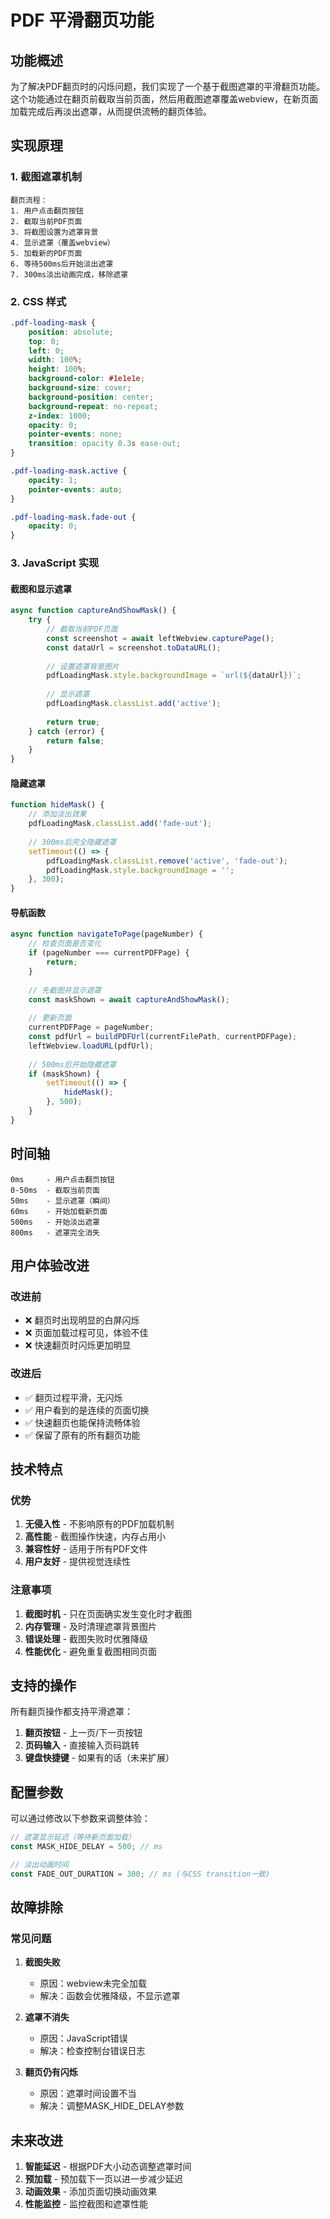 # PDF 平滑翻页功能

## 功能概述

为了解决PDF翻页时的闪烁问题，我们实现了一个基于截图遮罩的平滑翻页功能。这个功能通过在翻页前截取当前页面，然后用截图遮罩覆盖webview，在新页面加载完成后再淡出遮罩，从而提供流畅的翻页体验。

## 实现原理

### 1. 截图遮罩机制

```
翻页流程：
1. 用户点击翻页按钮
2. 截取当前PDF页面
3. 将截图设置为遮罩背景
4. 显示遮罩（覆盖webview）
5. 加载新的PDF页面
6. 等待500ms后开始淡出遮罩
7. 300ms淡出动画完成，移除遮罩
```

### 2. CSS 样式

```css
.pdf-loading-mask {
    position: absolute;
    top: 0;
    left: 0;
    width: 100%;
    height: 100%;
    background-color: #1e1e1e;
    background-size: cover;
    background-position: center;
    background-repeat: no-repeat;
    z-index: 1000;
    opacity: 0;
    pointer-events: none;
    transition: opacity 0.3s ease-out;
}

.pdf-loading-mask.active {
    opacity: 1;
    pointer-events: auto;
}

.pdf-loading-mask.fade-out {
    opacity: 0;
}
```

### 3. JavaScript 实现

#### 截图和显示遮罩
```javascript
async function captureAndShowMask() {
    try {
        // 截取当前PDF页面
        const screenshot = await leftWebview.capturePage();
        const dataUrl = screenshot.toDataURL();
        
        // 设置遮罩背景图片
        pdfLoadingMask.style.backgroundImage = `url(${dataUrl})`;
        
        // 显示遮罩
        pdfLoadingMask.classList.add('active');
        
        return true;
    } catch (error) {
        return false;
    }
}
```

#### 隐藏遮罩
```javascript
function hideMask() {
    // 添加淡出效果
    pdfLoadingMask.classList.add('fade-out');
    
    // 300ms后完全隐藏遮罩
    setTimeout(() => {
        pdfLoadingMask.classList.remove('active', 'fade-out');
        pdfLoadingMask.style.backgroundImage = '';
    }, 300);
}
```

#### 导航函数
```javascript
async function navigateToPage(pageNumber) {
    // 检查页面是否变化
    if (pageNumber === currentPDFPage) {
        return;
    }
    
    // 先截图并显示遮罩
    const maskShown = await captureAndShowMask();
    
    // 更新页面
    currentPDFPage = pageNumber;
    const pdfUrl = buildPDFUrl(currentFilePath, currentPDFPage);
    leftWebview.loadURL(pdfUrl);
    
    // 500ms后开始隐藏遮罩
    if (maskShown) {
        setTimeout(() => {
            hideMask();
        }, 500);
    }
}
```

## 时间轴

```
0ms     - 用户点击翻页按钮
0-50ms  - 截取当前页面
50ms    - 显示遮罩（瞬间）
60ms    - 开始加载新页面
500ms   - 开始淡出遮罩
800ms   - 遮罩完全消失
```

## 用户体验改进

### 改进前
- ❌ 翻页时出现明显的白屏闪烁
- ❌ 页面加载过程可见，体验不佳
- ❌ 快速翻页时闪烁更加明显

### 改进后
- ✅ 翻页过程平滑，无闪烁
- ✅ 用户看到的是连续的页面切换
- ✅ 快速翻页也能保持流畅体验
- ✅ 保留了原有的所有翻页功能

## 技术特点

### 优势
1. **无侵入性** - 不影响原有的PDF加载机制
2. **高性能** - 截图操作快速，内存占用小
3. **兼容性好** - 适用于所有PDF文件
4. **用户友好** - 提供视觉连续性

### 注意事项
1. **截图时机** - 只在页面确实发生变化时才截图
2. **内存管理** - 及时清理遮罩背景图片
3. **错误处理** - 截图失败时优雅降级
4. **性能优化** - 避免重复截图相同页面

## 支持的操作

所有翻页操作都支持平滑遮罩：

1. **翻页按钮** - 上一页/下一页按钮
2. **页码输入** - 直接输入页码跳转
3. **键盘快捷键** - 如果有的话（未来扩展）

## 配置参数

可以通过修改以下参数来调整体验：

```javascript
// 遮罩显示延迟（等待新页面加载）
const MASK_HIDE_DELAY = 500; // ms

// 淡出动画时间
const FADE_OUT_DURATION = 300; // ms (与CSS transition一致)
```

## 故障排除

### 常见问题

1. **截图失败**
   - 原因：webview未完全加载
   - 解决：函数会优雅降级，不显示遮罩

2. **遮罩不消失**
   - 原因：JavaScript错误
   - 解决：检查控制台错误日志

3. **翻页仍有闪烁**
   - 原因：遮罩时间设置不当
   - 解决：调整MASK_HIDE_DELAY参数

## 未来改进

1. **智能延迟** - 根据PDF大小动态调整遮罩时间
2. **预加载** - 预加载下一页以进一步减少延迟
3. **动画效果** - 添加页面切换动画效果
4. **性能监控** - 监控截图和遮罩性能 